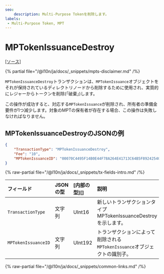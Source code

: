 ```yaml
---
seo:
    description: Multi-Purpose Tokenを削除します。
labels:
 - Multi-Purpose Token, MPT
---
```

# MPTokenIssuanceDestroy
[[ソース]](https://github.com/XRPLF/rippled/blob/master/src/xrpld/app/tx/detail/MPTokenIssuanceDestroy.cpp "ソース")

{% partial file="/@l10n/ja/docs/_snippets/mpts-disclaimer.md" /%}

`MPTokenIssuanceDestroy`トランザクションは、`MPTokenIssuance`オブジェクトをそれが保持されているディレクトリノードから削除するために使用され、実質的にレジャーからトークンを削除(「破棄」)します。

この操作が成功すると、対応する`MPTokenIssuance`が削除され、所有者の準備金要件が1つ減少します。対象のMPTの保有者が存在する場合、この操作は失敗しなければなりません。

## MPTokenIssuanceDestroyのJSONの例

```json 
{
    "TransactionType": "MPTokenIssuanceDestroy",
    "Fee": "10",
    "MPTokenIssuanceID": "00070C4495F14B0E44F78A264E41713C64B5F89242540EE255534400000000000000"
}
```

<!-- ## MPTokenIssuanceDestroyのフィールド -->

{% raw-partial file="/@l10n/ja/docs/_snippets/tx-fields-intro.md" /%}

| フィールド          | JSONの型            | [内部の型][] | 説明              |
|:--------------------|:--------------------|:-------------|:------------------|
| `TransactionType`   | 文字列              | UInt16       | 新しいトランザクションタイプMPTokenIssuanceDestroyを示します。 |
| `MPTokenIssuanceID` | 文字列              | UInt192      | トランザクションによって削除される`MPTokenIssuance`オブジェクトの識別子。 |

{% raw-partial file="/@l10n/ja/docs/_snippets/common-links.md" /%}
